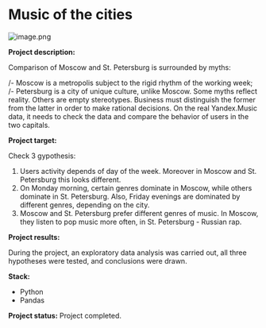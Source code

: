 # Music of the cities
![image.png](https://images-wixmp-ed30a86b8c4ca887773594c2.wixmp.com/f/2780767c-1e4e-4a64-af2b-1f5fa8e7b082/dczq3sn-4ee0f4f6-bc09-41d7-aa06-a6765ded1cd1.png/v1/fit/w_414,h_233,q_70,strp/outrun_grip_by_kvacm_dczq3sn-414w.jpg?token=eyJ0eXAiOiJKV1QiLCJhbGciOiJIUzI1NiJ9.eyJzdWIiOiJ1cm46YXBwOjdlMGQxODg5ODIyNjQzNzNhNWYwZDQxNWVhMGQyNmUwIiwiaXNzIjoidXJuOmFwcDo3ZTBkMTg4OTgyMjY0MzczYTVmMGQ0MTVlYTBkMjZlMCIsIm9iaiI6W1t7ImhlaWdodCI6Ijw9NzIxIiwicGF0aCI6IlwvZlwvMjc4MDc2N2MtMWU0ZS00YTY0LWFmMmItMWY1ZmE4ZTdiMDgyXC9kY3pxM3NuLTRlZTBmNGY2LWJjMDktNDFkNy1hYTA2LWE2NzY1ZGVkMWNkMS5wbmciLCJ3aWR0aCI6Ijw9MTI4MCJ9XV0sImF1ZCI6WyJ1cm46c2VydmljZTppbWFnZS5vcGVyYXRpb25zIl19.CAEP7wyyQapndnLAwLEBBSRVEnT_ivjM__6T2pLfbUc)

**Project description:**

Comparison of Moscow and St. Petersburg is surrounded by myths:

/- Moscow is a metropolis subject to the rigid rhythm of the working week;
/- Petersburg is a city of unique culture, unlike Moscow.
Some myths reflect reality. Others are empty stereotypes. Business must distinguish the former from the latter in order to make rational decisions. On the real Yandex.Music data, it needs to check the data and compare the behavior of users in the two capitals.
     
**Project target:** 

Check 3 gypothesis:
1. Users activity depends of day of the week. Moreover in Moscow and St. Petersburg this looks different.
2. On Monday morning, certain genres dominate in Moscow, while others dominate in St. Petersburg. Also, Friday evenings are dominated by different genres, depending on the city.
3. Moscow and St. Petersburg prefer different genres of music. In Moscow, they listen to pop music more often, in St. Petersburg - Russian rap.

**Project results:**

During the project, an exploratory data analysis was carried out, all three hypotheses were tested, and conclusions were drawn.

**Stack:**

- Python 
- Pandas

**Project status:** Project completed.